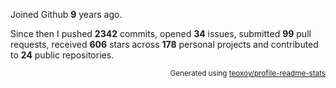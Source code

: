 Joined Github **9** years ago.

Since then I pushed **2342** commits, opened **34** issues, submitted **99** pull requests, received **606** stars across **178** personal projects and contributed to **24** public repositories.

<p align="right"><sub>Generated using <a href="https://github.com/marketplace/actions/profile-readme-stats">teoxoy/profile-readme-stats</a></sub></p>
